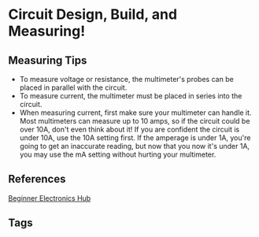 # Circuit Design, Build, and Measuring!

## Measuring Tips
* To measure voltage or resistance, the multimeter's probes can be placed in parallel with the circuit.  
* To measure current, the multimeter must be placed in series into the circuit.  
* When measuring current, first make sure your multimeter can handle it. Most multimeters can measure up to 10 amps, so if the circuit could be over 10A, don't even think about it! If you are confident the circuit is under 10A, use the 10A setting first. If the amperage is under 1A, you're going to get an inaccurate reading, but now that you now it's under 1A, you may use the mA setting without hurting your multimeter.   

## References
[Beginner Electronics Hub](../202305062158)

## Tags
